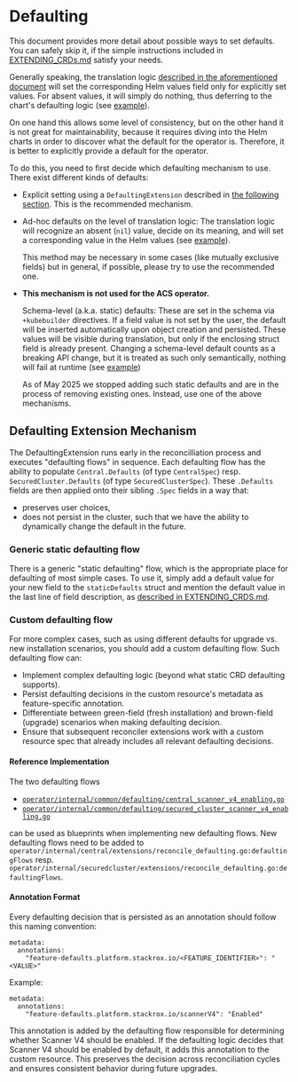 # Defaulting

This document provides more detail about possible ways to set defaults.
You can safely skip it, if the simple instructions included in [EXTENDING_CRDs.md](EXTENDING_CRDS.md) satisfy your needs.

Generally speaking, the translation logic [described in the aforementioned document](EXTENDING_CRDS.md#map-crd-setting-to-helm-chart-configuration) will set the corresponding Helm values field only for explicitly set values.
For absent values, it will simply do nothing, thus deferring to the chart's defaulting logic (see [example](https://github.com/stackrox/rox/blob/84d841c870f59d2c423f78eb7ecd44a196f8a659/operator/pkg/central/values/translation/translation.go#L86)).

On one hand this allows some level of consistency, but on the other hand it is not great for maintainability,
because it requires diving into the Helm charts in order to discover what the default for the operator is.
Therefore, it is better to explicitly provide a default for the operator.

To do this, you need to first decide which defaulting mechanism to use.
There exist different kinds of defaults:

* Explicit setting using a `DefaultingExtension` described in [the following section](#defaulting-extension-mechanism).
  This is the recommended mechanism.

* Ad-hoc defaults on the level of translation logic: The translation logic will recognize an absent (`nil`) value, decide on its meaning, and will set a corresponding
  value in the Helm values (see [example](https://github.com/stackrox/rox/blob/84d841c870f59d2c423f78eb7ecd44a196f8a659/operator/pkg/central/values/translation/translation.go#L120)).

  This method may be necessary in some cases (like mutually exclusive fields) but in general, if possible, please try to use the recommended one.

* **This mechanism is not used for the ACS operator.**

  Schema-level (a.k.a. static) defaults: These are set in the schema via `+kubebuilder` directives.
  If a field value is not set by the user, the default will be inserted automatically upon object creation and persisted.
  These values will be visible during translation, but only if the enclosing struct field is already present. Changing a schema-level default
  counts as a breaking API change, but it is treated as such only semantically, nothing will fail at runtime (see [example](https://github.com/stackrox/rox/blob/84d841c870f59d2c423f78eb7ecd44a196f8a659/operator/apis/platform/v1alpha1/central_types.go#L188))

  As of May 2025 we stopped adding such static defaults and are in the process of removing existing ones.
  Instead, use one of the above mechanisms.


## Defaulting Extension Mechanism

The DefaultingExtension runs early in the reconcilliation process and executes "defaulting flows" in sequence.
Each defaulting flow has the ability to populate `Central.Defaults` (of type `CentralSpec`) resp. `SecuredCluster.Defaults` (of type `SecuredClusterSpec`).
These `.Defaults` fields are then applied onto their sibling `.Spec` fields in a way that:
- preserves user choices,
- does not persist in the cluster, such that we have the ability to dynamically change the default in the future.

### Generic static defaulting flow

There is a generic "static defaulting" flow, which is the appropriate place for defaulting of most simple cases.
To use it, simply add a default value for your new field to the `staticDefaults` struct and mention the default value in the last line of field description,
as [described in EXTENDING_CRDS.md](EXTENDING_CRDS.md).

### Custom defaulting flow

For more complex cases, such as using different defaults for upgrade vs. new installation scenarios, you should add a custom defaulting flow.
Such defaulting flow can:
- Implement complex defaulting logic (beyond what static CRD defaulting supports).
- Persist defaulting decisions in the custom resource's metadata as feature-specific annotation.
- Differentiate between green-field (fresh installation) and brown-field (upgrade) scenarios when making defaulting decision.
- Ensure that subsequent reconciler extensions work with a custom resource spec that already includes all relevant defaulting decisions.

#### Reference Implementation

The two defaulting flows

* [`operator/internal/common/defaulting/central_scanner_v4_enabling.go`](https://github.com/stackrox/stackrox/blob/3864927b0825ebb95a1377daf8fb6afb0da8cfa7/operator/internal/common/defaulting/central_scanner_v4_enabling.go)
* [`operator/internal/common/defaulting/secured_cluster_scanner_v4_enabling.go`](https://github.com/stackrox/stackrox/blob/3864927b0825ebb95a1377daf8fb6afb0da8cfa7/operator/internal/common/defaulting/secured_cluster_scanner_v4_enabling.go)

can be used as blueprints when implementing new defaulting flows. New defaulting flows need to be added to
`operator/internal/central/extensions/reconcile_defaulting.go:defaultingFlows` resp.
`operator/internal/securedcluster/extensions/reconcile_defaulting.go:defaultingFlows`.

#### Annotation Format

Every defaulting decision that is persisted as an annotation should follow this naming convention:
```
metadata:
  annotations:
    "feature-defaults.platform.stackrox.io/<FEATURE_IDENTIFIER>": "<VALUE>"
```

Example:
```
metadata:
  annotations:
    "feature-defaults.platform.stackrox.io/scannerV4": "Enabled"
```
This annotation is added by the defaulting flow responsible for determining whether Scanner V4 should be enabled.
If the defaulting logic decides that Scanner V4 should be enabled by default, it adds this annotation to the custom resource.
This preserves the decision across reconciliation cycles and ensures consistent behavior during future upgrades.
